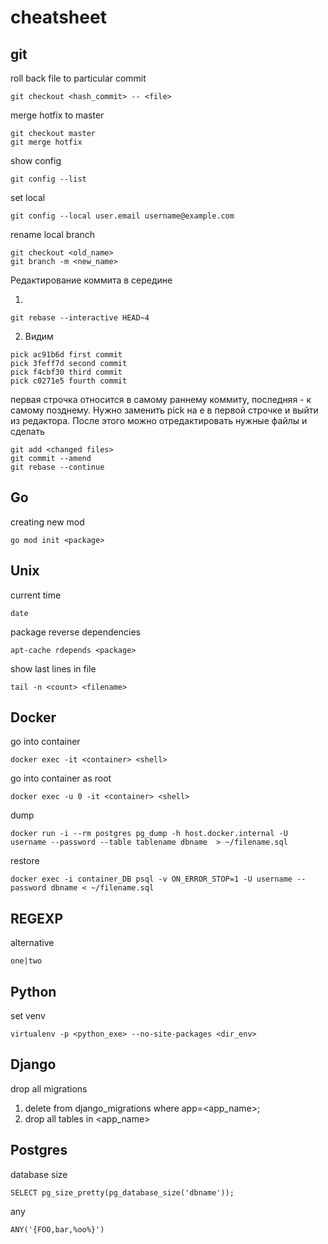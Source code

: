 # cheatsheet
## git
roll back file to particular commit
```
git checkout <hash_commit> -- <file>
```
merge hotfix to master
```
git checkout master
git merge hotfix
```
show config
```
git config --list
```
set local
```
git config --local user.email username@example.com
```
rename local branch
```
git checkout <old_name>
git branch -m <new_name>
```
Редактирование коммита в середине

1.
```
git rebase --interactive HEAD~4
```
2. Видим
```
pick ac91b6d first commit
pick 3feff7d second commit
pick f4cbf30 third commit
pick c0271e5 fourth commit
```
первая строчка относится в самому раннему коммиту, последняя - к самому позднему. Нужно заменить pick на e в первой строчке и выйти из редактора. После этого можно отредактировать нужные файлы и сделать
```
git add <changed files>
git commit --amend
git rebase --continue
```

## Go
creating new mod
```
go mod init <package>
```
## Unix
current time
```
date
```
package reverse dependencies
```
apt-cache rdepends <package>
```
show last lines in file
```
tail -n <count> <filename>
```

## Docker
go into container
```
docker exec -it <container> <shell>
```
go into container as root
```
docker exec -u 0 -it <container> <shell>
```
dump
```
docker run -i --rm postgres pg_dump -h host.docker.internal -U username --password --table tablename dbname  > ~/filename.sql
```
restore
```
docker exec -i container_DB psql -v ON_ERROR_STOP=1 -U username --password dbname < ~/filename.sql
```
## REGEXP
alternative
```
one|two
```
## Python
set venv
```
virtualenv -p <python_exe> --no-site-packages <dir_env>
```
## Django
drop all migrations
1. delete from django_migrations where app=<app_name>;
2. drop all tables in <app_name>

## Postgres
database size
```
SELECT pg_size_pretty(pg_database_size('dbname'));
```

any
```
ANY('{FOO,bar,%oo%}')
```
